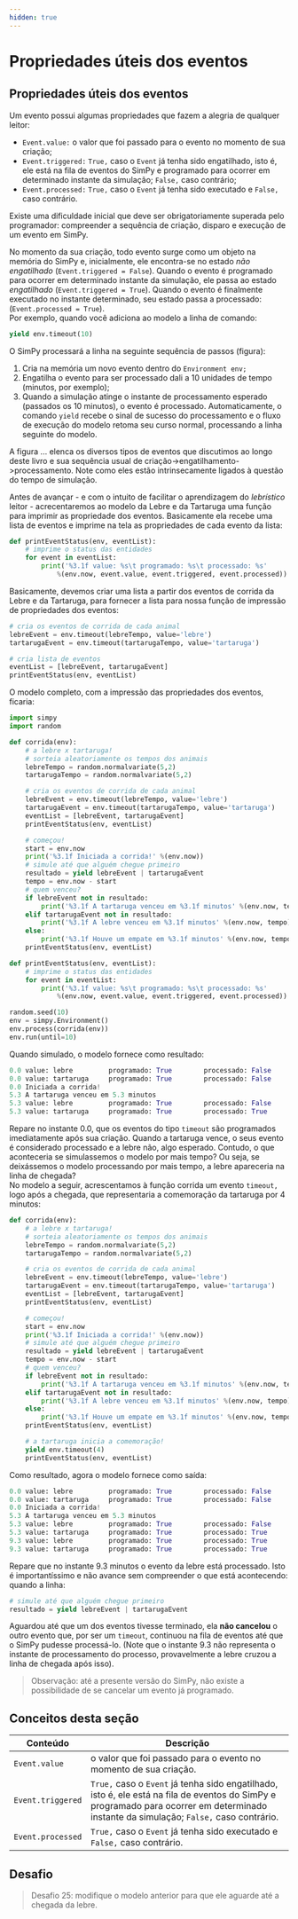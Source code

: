```yaml
---
hidden: true
---
```


# Propriedades úteis dos eventos

## Propriedades úteis dos eventos

Um evento possui algumas propriedades que fazem a alegria de qualquer leitor:

* `Event.value:` o valor que foi passado para o evento no momento de sua criação;
* `Event.triggered:` `True,` caso o `Event` já tenha sido engatilhado, isto é, ele está na fila de eventos do SimPy e programado para ocorrer em determinado instante da simulação; `False,` caso contrário;
* `Event.processed:` `True,` caso o `Event` já tenha sido executado e `False,` caso contrário.

Existe uma dificuldade inicial que deve ser obrigatoriamente superada pelo programador: compreender a sequência de criação, disparo e execução de um evento em SimPy.

No momento da sua criação, todo evento surge como um objeto na memória do SimPy e, inicialmente, ele encontra-se no estado _não engatilhado_ (`Event.triggered = False`). Quando o evento é programado para ocorrer em determinado instante da simulação, ele passa ao estado _engatilhado_ (`Event.triggered = True`). Quando o evento é finalmente executado no instante determinado, seu estado passa a processado: (`Event.processed = True`).\
Por exemplo, quando você adiciona ao modelo a linha de comando:

```python
yield env.timeout(10)
```

O SimPy processará a linha na seguinte sequência de passos (figura):

1. Cria na memória um novo evento dentro do `Environment env;`
2. Engatilha o evento para ser processado dali a 10 unidades de tempo (minutos, por exemplo);
3. Quando a simulação atinge o instante de processamento esperado (passados os 10 minutos), o evento é processado. Automaticamente, o comando `yield` recebe o sinal de sucesso do processamento e o fluxo de execução do modelo retoma seu curso normal, processando a linha seguinte do modelo.

A figura ... elenca os diversos tipos de eventos que discutimos ao longo deste livro e sua sequência usual de criação->engatilhamento->processamento. Note como eles estão intrinsecamente ligados à questão do tempo de simulação.

Antes de avançar - e com o intuito de facilitar o aprendizagem do _lebrístico_ leitor - acrecentaremos ao modelo da Lebre e da Tartaruga uma função para imprimir as propriedade dos eventos. Basicamente ela recebe uma lista de eventos e imprime na tela as propriedades de cada evento da lista:

```python
def printEventStatus(env, eventList):
    # imprime o status das entidades
    for event in eventList:
        print('%3.1f value: %s\t programado: %s\t processado: %s'
            %(env.now, event.value, event.triggered, event.processed))
```

Basicamente, devemos criar uma lista a partir dos eventos de corrida da Lebre e da Tartaruga, para fornecer a lista para nossa função de impressão de propriedades dos eventos:

```python
# cria os eventos de corrida de cada animal
lebreEvent = env.timeout(lebreTempo, value='lebre')
tartarugaEvent = env.timeout(tartarugaTempo, value='tartaruga')

# cria lista de eventos
eventList = [lebreEvent, tartarugaEvent]
printEventStatus(env, eventList)
```

O modelo completo, com a impressão das propriedades dos eventos, ficaria:

```python
import simpy
import random

def corrida(env):
    # a lebre x tartaruga!
    # sorteia aleatoriamente os tempos dos animais
    lebreTempo = random.normalvariate(5,2)
    tartarugaTempo = random.normalvariate(5,2)

    # cria os eventos de corrida de cada animal
    lebreEvent = env.timeout(lebreTempo, value='lebre')
    tartarugaEvent = env.timeout(tartarugaTempo, value='tartaruga')
    eventList = [lebreEvent, tartarugaEvent]
    printEventStatus(env, eventList)

    # começou!
    start = env.now
    print('%3.1f Iniciada a corrida!' %(env.now))
    # simule até que alguém chegue primeiro
    resultado = yield lebreEvent | tartarugaEvent
    tempo = env.now - start
    # quem venceu?
    if lebreEvent not in resultado:
        print('%3.1f A tartaruga venceu em %3.1f minutos' %(env.now, tempo))       
    elif tartarugaEvent not in resultado:
        print('%3.1f A lebre venceu em %3.1f minutos' %(env.now, tempo))
    else:
        print('%3.1f Houve um empate em %3.1f minutos' %(env.now, tempo))
    printEventStatus(env, eventList)

def printEventStatus(env, eventList):
    # imprime o status das entidades
    for event in eventList:
        print('%3.1f value: %s\t programado: %s\t processado: %s'
            %(env.now, event.value, event.triggered, event.processed))          

random.seed(10)
env = simpy.Environment()
env.process(corrida(env))
env.run(until=10)
```

Quando simulado, o modelo fornece como resultado:

```python
0.0 value: lebre         programado: True        processado: False
0.0 value: tartaruga     programado: True        processado: False
0.0 Iniciada a corrida!
5.3 A tartaruga venceu em 5.3 minutos
5.3 value: lebre         programado: True        processado: False
5.3 value: tartaruga     programado: True        processado: True
```

Repare no instante 0.0, que os eventos do tipo `timeout` são programados imediatamente após sua criação. Quando a tartaruga vence, o seus evento é considerado processado e a lebre não, algo esperado. Contudo, o que aconteceria se simulassemos o modelo por mais tempo? Ou seja, se deixássemos o modelo processando por mais tempo, a lebre apareceria na linha de chegada?\
No modelo a seguir, acrescentamos à função corrida um evento `timeout,` logo após a chegada, que representaria a comemoração da tartaruga por 4 minutos:

```python
def corrida(env):
    # a lebre x tartaruga!
    # sorteia aleatoriamente os tempos dos animais
    lebreTempo = random.normalvariate(5,2)
    tartarugaTempo = random.normalvariate(5,2)

    # cria os eventos de corrida de cada animal
    lebreEvent = env.timeout(lebreTempo, value='lebre')
    tartarugaEvent = env.timeout(tartarugaTempo, value='tartaruga')
    eventList = [lebreEvent, tartarugaEvent]
    printEventStatus(env, eventList)

    # começou!
    start = env.now
    print('%3.1f Iniciada a corrida!' %(env.now))
    # simule até que alguém chegue primeiro
    resultado = yield lebreEvent | tartarugaEvent
    tempo = env.now - start
    # quem venceu?
    if lebreEvent not in resultado:
        print('%3.1f A tartaruga venceu em %3.1f minutos' %(env.now, tempo))       
    elif tartarugaEvent not in resultado:
        print('%3.1f A lebre venceu em %3.1f minutos' %(env.now, tempo))
    else:
        print('%3.1f Houve um empate em %3.1f minutos' %(env.now, tempo))
    printEventStatus(env, eventList)

    # a tartaruga inicia a comemoração!
    yield env.timeout(4)
    printEventStatus(env, eventList)
```

Como resultado, agora o modelo fornece como saída:

```python
0.0 value: lebre         programado: True        processado: False
0.0 value: tartaruga     programado: True        processado: False
0.0 Iniciada a corrida!
5.3 A tartaruga venceu em 5.3 minutos
5.3 value: lebre         programado: True        processado: False
5.3 value: tartaruga     programado: True        processado: True
9.3 value: lebre         programado: True        processado: True
9.3 value: tartaruga     programado: True        processado: True
```

Repare que no instante 9.3 minutos o evento da lebre está processado. Isto é importantíssimo e não avance sem compreender o que está acontecendo: quando a linha:

```python
# simule até que alguém chegue primeiro
resultado = yield lebreEvent | tartarugaEvent
```

Aguardou até que um dos eventos tivesse terminado, ela **não cancelou** o outro evento que, por ser um `timeout`, continuou na fila de eventos até que o SimPy pudesse processá-lo. (Note que o instante 9.3 não representa o instante de processamento do processo, provavelmente a lebre cruzou a linha de chegada após isso).

> Observação: até a presente versão do SimPy, não existe a possibilidade de se cancelar um evento já programado.

## Conceitos desta seção

| Conteúdo          | Descrição                                                                                                                                                                               |
| ----------------- | --------------------------------------------------------------------------------------------------------------------------------------------------------------------------------------- |
| `Event.value`     | o valor que foi passado para o evento no momento de sua criação.                                                                                                                        |
| `Event.triggered` | `True,` caso o `Event` já tenha sido engatilhado, isto é, ele está na fila de eventos do SimPy e programado para ocorrer em determinado instante da simulação; `False,` caso contrário. |
| `Event.processed` | `True,` caso o `Event` já tenha sido executado e `False,` caso contrário.                                                                                                               |

## Desafio

> Desafio 25: modifique o modelo anterior para que ele aguarde até a chegada da lebre.
